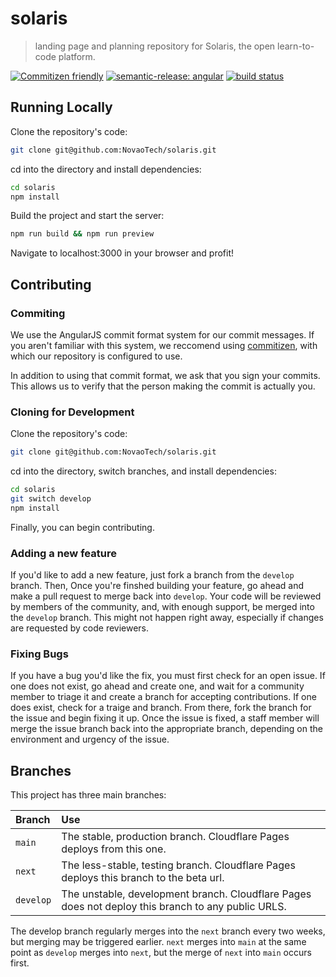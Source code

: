 # solaris

> landing page and planning repository for Solaris, the open learn-to-code platform.

[![Commitizen friendly](https://img.shields.io/badge/commitizen-friendly-brightgreen.svg)](http://commitizen.github.io/cz-cli/) [![semantic-release: angular](https://img.shields.io/badge/semantic--release-angular-e10079?logo=semantic-release)](https://github.com/semantic-release/semantic-release) [![build status](https://github.com/novaotech/solaris/actions/workflows/main.yml/badge.svg)](https://github.com/NovaoTech/solaris/actions/)

## Running Locally

Clone the repository's code:

```sh
git clone git@github.com:NovaoTech/solaris.git
```

cd into the directory and install dependencies:

```sh
cd solaris
npm install
```

Build the project and start the server:

```sh
npm run build && npm run preview
```

Navigate to localhost:3000 in your browser and profit!

## Contributing

### Commiting

We use the AngularJS commit format system for our commit messages. If you aren't familiar with this system, we reccomend using [commitizen](https://github.com/commitizen-tools/commitizen), with which our repository is configured to use.

In addition to using that commit format, we ask that you sign your commits. This allows us to verify that the person making the commit is actually you.

### Cloning for Development

Clone the repository's code:

```sh
git clone git@github.com:NovaoTech/solaris.git
```

cd into the directory, switch branches, and install dependencies:

```sh
cd solaris
git switch develop
npm install
```

Finally, you can begin contributing.

### Adding a new feature

If you'd like to add a new feature, just fork a branch from the `develop` branch.
Then, Once you're finshed building your feature, go ahead and make a pull request to merge back into `develop`.
Your code will be reviewed by members of the community, and, with enough support, be merged into the `develop` branch. This might not happen right away, especially if changes are requested by code reviewers.

### Fixing Bugs

If you have a bug you'd like the fix, you must first check for an open issue. If one does not exist, go ahead and create one, and wait for a community member to triage it and create a branch for accepting contributions. If one does exist, check for a traige and branch. From there, fork the branch for the issue and begin fixing it up. Once the issue is fixed, a staff member will merge the issue branch back into the appropriate branch, depending on the environment and urgency of the issue.

## Branches

This project has three main branches:

| Branch    | Use                                                                                                |
| :-------- | :------------------------------------------------------------------------------------------------- |
| `main`    | The stable, production branch. Cloudflare Pages deploys from this one.                             |
| `next`    | The less-stable, testing branch. Cloudflare Pages deploys this branch to the beta url.             |
| `develop` | The unstable, development branch. Cloudflare Pages does not deploy this branch to any public URLS. |

The develop branch regularly merges into the `next` branch every two weeks, but merging may be triggered earlier. `next` merges into `main` at the same point as `develop` merges into `next`, but the merge of `next` into `main` occurs first.
